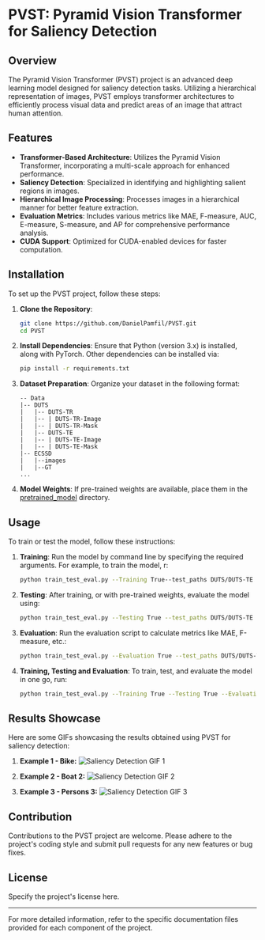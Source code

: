 # PVST: Pyramid Vision Transformer for Saliency Detection

## Overview
The Pyramid Vision Transformer (PVST) project is an advanced deep learning model designed for saliency detection tasks. Utilizing a hierarchical representation of images, PVST employs transformer architectures to efficiently process visual data and predict areas of an image that attract human attention.

## Features
- **Transformer-Based Architecture**: Utilizes the Pyramid Vision Transformer, incorporating a multi-scale approach for enhanced performance.
- **Saliency Detection**: Specialized in identifying and highlighting salient regions in images.
- **Hierarchical Image Processing**: Processes images in a hierarchical manner for better feature extraction.
- **Evaluation Metrics**: Includes various metrics like MAE, F-measure, AUC, E-measure, S-measure, and AP for comprehensive performance analysis.
- **CUDA Support**: Optimized for CUDA-enabled devices for faster computation.

## Installation

To set up the PVST project, follow these steps:

1. **Clone the Repository**:
   ```bash
   git clone https://github.com/DanielPamfil/PVST.git
   cd PVST
   ```

2. **Install Dependencies**:
   Ensure that Python (version 3.x) is installed, along with PyTorch. Other dependencies can be installed via:
   ```bash
   pip install -r requirements.txt
   ```

3. **Dataset Preparation**:
   Organize your dataset in the following format:
   ````
   -- Data
   |-- DUTS
   |   |-- DUTS-TR
   |   |-- | DUTS-TR-Image
   |   |-- | DUTS-TR-Mask
   |   |-- DUTS-TE
   |   |-- | DUTS-TE-Image
   |   |-- | DUTS-TE-Mask
   |-- ECSSD
   |   |--images
   |   |--GT
   ...
   ````

4. **Model Weights**:
   If pre-trained weights are available, place them in the [pretrained_model](pretrained_model)  directory.

## Usage

To train or test the model, follow these instructions:

1. **Training**:
   Run the model by command line by specifying the required arguments. For example, to train the model, r:
   ```bash
   python train_test_eval.py --Training True--test_paths DUTS/DUTS-TE --pretrained_model ./pretrained_model/pvt_v2_b3.pth --save_model_dir checkpoint/pvt_v2_b3/ --arch pvt_v2_b3
   ```

2. **Testing**:
   After training, or with pre-trained weights, evaluate the model using:
   ```bash
   python train_test_eval.py --Testing True --test_paths DUTS/DUTS-TE --pretrained_model ./pretrained_model/pvt_v2_b3.pth --save_model_dir checkpoint/pvt_v2_b3/ 

   ```

3. **Evaluation**:
   Run the evaluation script to calculate metrics like MAE, F-measure, etc.:
     ```bash
     python train_test_eval.py --Evaluation True --test_paths DUTS/DUTS-TE --pretrained_model ./pretrained_model/pvt_v2_b3.pth --save_model_dir checkpoint/pvt_v2_b3/ 
   
     ```

3. **Training, Testing and Evaluation**:
   To train, test, and evaluate the model in one go, run:
   ```bash
   python train_test_eval.py --Training True --Testing True --Evaluation True --test_paths DUTS/DUTS-TE --pretrained_model ./pretrained_model/pvt_v2_b3.pth --save_model_dir checkpoint/pvt_v2_b3/ 
   ```

## Results Showcase

Here are some GIFs showcasing the results obtained using PVST for saliency detection:

1. **Example 1 - Bike:**
   ![Saliency Detection GIF 1](gifs/bike.gif)

2. **Example 2 - Boat 2:**
   ![Saliency Detection GIF 2](gifs/boat.gif)

3. **Example 3 - Persons 3:**
   ![Saliency Detection GIF 3](gifs/person.gif)

## Contribution

Contributions to the PVST project are welcome. Please adhere to the project's coding style and submit pull requests for any new features or bug fixes.

## License

Specify the project's license here.

---

For more detailed information, refer to the specific documentation files provided for each component of the project.